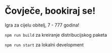 
# Čovječe, bookiraj se!

  

Igra za cijelu obitelj, 7 - 777 godina!

  

`npm run build` za kreiranje distribucijskog paketa

  

`npm run start` za lokalni development
